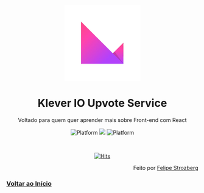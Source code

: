 <div markdown="1" align="center">

![](./front/src/assets/klever.png)

</div>

<div markdown="1" align="center">

# Klever IO Upvote Service

Voltado para quem quer aprender mais sobre Front-end com React

![Platform](https://img.shields.io/npm/l/react?label=GO&logo=go)
![](https://img.shields.io/npm/l/react?label=React&logo=react)
![Platform](https://img.shields.io/badge/Styling-Css-lightgreen.svg?style=flat)

<br>

[![Hits](https://hits.seeyoufarm.com/api/count/incr/badge.svg?url=https%3A%2F%2Fgithub.com%2FFelStroz%2Fklever-io-upvote-service&count_bg=%2379C83D&title_bg=%23888888&icon=go.svg&icon_color=%235355C9&title=Acessos&edge_flat=false)](https://github.com/FelStroz/klever-io-upvote-service)

</div>

<div markdown="1" align="end">

Feito por [Felipe Strozberg](https://github.com/FelStroz)

</div>

### [Voltar ao Início](#klever-io-upvote-service)